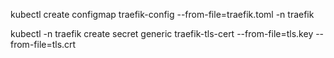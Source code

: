 kubectl create configmap traefik-config --from-file=traefik.toml -n traefik

kubectl -n traefik create secret generic traefik-tls-cert --from-file=tls.key --from-file=tls.crt